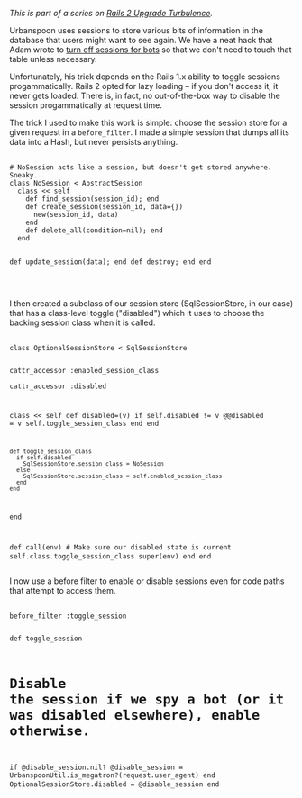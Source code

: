 *This is part of a series on [Rails 2 Upgrade Turbulence](http://threebrothers.org/brendan/blog/rails2-upgrade-turbulence).*

Urbanspoon uses sessions to store various bits of information in the database that users might want to see again. We have a neat hack that Adam wrote to [turn off sessions for bots](http://gurge.com/blog/2007/01/08/turn-off-rails-sessions-for-robots/) so that we don't need to touch that table unless necessary.

Unfortunately, his trick depends on the Rails 1.x ability to toggle sessions progammatically. Rails 2 opted for lazy loading &ndash; if you don't access it, it never gets loaded. There is, in fact, no out-of-the-box way to disable the session progammatically at request time.

The trick I used to make this work is simple: choose the session store for a given request in a `before_filter`. I made a simple session that dumps all its data into a Hash, but never persists anything.

<noscript>
  <pre>
    <code>
# NoSession acts like a session, but doesn't get stored anywhere. Sneaky.
class NoSession < AbstractSession
  class << self
    def find_session(session_id); end
    def create_session(session_id, data={})
      new(session_id, data)
    end
    def delete_all(condition=nil); end
  end

  def update_session(data); end
  def destroy; end
end    
    </code>
  </pre>
</noscript>
<script src="http://gist.github.com/653039.js?file=no_session.rb"></script>

I then created a subclass of our session store (SqlSessionStore, in our case) that has a class-level toggle ("disabled") which it uses to choose the backing session class when it is called.


<noscript>
  <pre>
    <code>
class OptionalSessionStore < SqlSessionStore

  cattr_accessor :enabled_session_class  
  cattr_accessor :disabled

  class << self
    def disabled=(v)
      if self.disabled != v
        @@disabled = v
        self.toggle_session_class
      end
    end

    def toggle_session_class
      if self.disabled
        SqlSessionStore.session_class = NoSession
      else
        SqlSessionStore.session_class = self.enabled_session_class
      end
    end  
  end
  
  def call(env)
    # Make sure our disabled state is current
    self.class.toggle_session_class
    super(env)
  end
end
    </code>
  </pre>
</noscript>
<script src="http://gist.github.com/653053.js?file=optional_session_store.rb"></script>

I now use a before filter to enable or disable sessions even for code paths that attempt to access them.

<noscript>
  <pre>
    <code>
before_filter :toggle_session

def toggle_session    
  # Disable the session if we spy a bot (or it was disabled elsewhere), enable otherwise.
  if @disable_session.nil?
    @disable_session = UrbanspoonUtil.is_megatron?(request.user_agent)
  end
  OptionalSessionStore.disabled = @disable_session
end
    </code>
  </pre>
</noscript>
<script src="http://gist.github.com/653049.js?file=toggle_session.rb"></script>
